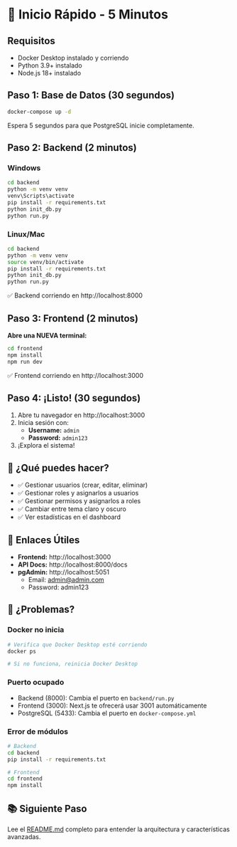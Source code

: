 # 🚀 Inicio Rápido - 5 Minutos

## Requisitos
- Docker Desktop instalado y corriendo
- Python 3.9+ instalado
- Node.js 18+ instalado

## Paso 1: Base de Datos (30 segundos)

```bash
docker-compose up -d
```

Espera 5 segundos para que PostgreSQL inicie completamente.

## Paso 2: Backend (2 minutos)

### Windows
```bash
cd backend
python -m venv venv
venv\Scripts\activate
pip install -r requirements.txt
python init_db.py
python run.py
```

### Linux/Mac
```bash
cd backend
python -m venv venv
source venv/bin/activate
pip install -r requirements.txt
python init_db.py
python run.py
```

✅ Backend corriendo en http://localhost:8000

## Paso 3: Frontend (2 minutos)

**Abre una NUEVA terminal:**

```bash
cd frontend
npm install
npm run dev
```

✅ Frontend corriendo en http://localhost:3000

## Paso 4: ¡Listo! (30 segundos)

1. Abre tu navegador en http://localhost:3000
2. Inicia sesión con:
   - **Username:** `admin`
   - **Password:** `admin123`
3. ¡Explora el sistema!

## 🎯 ¿Qué puedes hacer?

- ✅ Gestionar usuarios (crear, editar, eliminar)
- ✅ Gestionar roles y asignarlos a usuarios
- ✅ Gestionar permisos y asignarlos a roles
- ✅ Cambiar entre tema claro y oscuro
- ✅ Ver estadísticas en el dashboard

## 🔗 Enlaces Útiles

- **Frontend:** http://localhost:3000
- **API Docs:** http://localhost:8000/docs
- **pgAdmin:** http://localhost:5051
  - Email: admin@admin.com
  - Password: admin123

## 🐛 ¿Problemas?

### Docker no inicia
```bash
# Verifica que Docker Desktop esté corriendo
docker ps

# Si no funciona, reinicia Docker Desktop
```

### Puerto ocupado
- Backend (8000): Cambia el puerto en `backend/run.py`
- Frontend (3000): Next.js te ofrecerá usar 3001 automáticamente
- PostgreSQL (5433): Cambia el puerto en `docker-compose.yml`

### Error de módulos
```bash
# Backend
cd backend
pip install -r requirements.txt

# Frontend
cd frontend
npm install
```

## 📚 Siguiente Paso

Lee el [README.md](README.md) completo para entender la arquitectura y características avanzadas.
